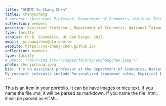 ```yaml
---
title: "陳由常 Yu-Chang Chen"
title2: chenyuchang
# excerpt: "Assistant Professor, Department of Economics, National Taiwan University<br/><img src='/images/faculty/yuchangchen.jpeg'>"
collection: members
position: Assistant Professor, Department of Economics, National Taiwan University
type: faculty
scholar: Ph.D. Economics, UC San Diego, 2022.
email: 	yuchangchen@ntu.edu.tw
website: https://yu-chang-chen.github.io/
collection: members
type: faculty
# photo: "<br/><img src='/images/faculty/yuchangchen.jpeg'>"
photo: chenyuchang.jpeg
bio: 'I’m an assistant professor at the Department of Economics, National Taiwan University. <br/><br/>   
My research interests include Personalized treatment rules, Empirical Bayes methods, Causal inference and selection models and Teacher value-added measures.'
---
```


This is an item in your portfolio. It can be have images or nice text. If you name the file .md, it will be parsed as markdown. If you name the file .html, it will be parsed as HTML. 
